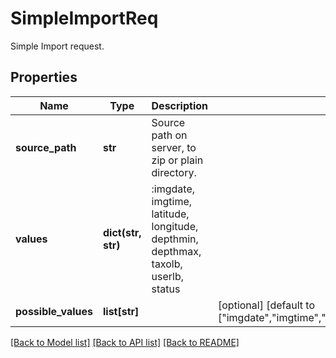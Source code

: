 # SimpleImportReq

Simple Import request.
## Properties
Name | Type | Description | Notes
------------ | ------------- | ------------- | -------------
**source_path** | **str** | Source path on server, to zip or plain directory. | 
**values** | **dict(str, str)** | :imgdate, imgtime, latitude, longitude, depthmin, depthmax, taxolb, userlb, status | 
**possible_values** | **list[str]** |  | [optional] [default to ["imgdate","imgtime","latitude","longitude","depthmin","depthmax","taxolb","userlb","status"]]

[[Back to Model list]](../README.md#documentation-for-models) [[Back to API list]](../README.md#documentation-for-api-endpoints) [[Back to README]](../README.md)


